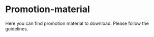 # Promotion-material
Here you can find promotion material to download. Please follow the guidelines.
